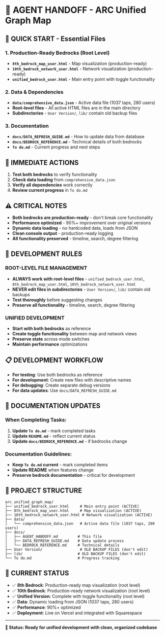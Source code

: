 # 🤝 AGENT HANDOFF - ARC Unified Graph Map

## 🎯 **QUICK START - Essential Files**

### **1. Production-Ready Bedrocks (Root Level)**
- **`8th_bedrock_map_user.html`** - Map visualization (production-ready)
- **`10th_bedrock_network_user.html`** - Network visualization (production-ready)
- **`unified_bedrock_user.html`** - Main entry point with toggle functionality

### **2. Data & Dependencies**
- **`data/comprehensive_data.json`** - Active data file (1037 taps, 280 users)
- **Root-level files** - All active HTML files are in the main directory
- **Subdirectories** - `User Version/`, `lib/` contain old backup files

### **3. Documentation**
- **`docs/DATA_REFRESH_GUIDE.md`** - How to update data from database
- **`docs/BEDROCK_REFERENCE.md`** - Technical details of both bedrocks
- **`To do.md`** - Current progress and next steps

## 🚀 **IMMEDIATE ACTIONS**

1. **Test both bedrocks** to verify functionality
2. **Check data loading** from `comprehensive_data.json`
3. **Verify all dependencies** work correctly
4. **Review current progress** in `To do.md`

## ⚠️ **CRITICAL NOTES**

- **Both bedrocks are production-ready** - don't break core functionality
- **Performance optimized** - 90%+ improvement over original versions
- **Dynamic data loading** - no hardcoded data, loads from JSON
- **Clean console output** - production-ready logging
- **All functionality preserved** - timeline, search, degree filtering

## 🚨 **DEVELOPMENT RULES**

### **ROOT-LEVEL FILE MANAGEMENT**
- **ALWAYS work with root-level files** - `unified_bedrock_user.html`, `8th_bedrock_map_user.html`, `10th_bedrock_network_user.html`
- **NEVER edit files in subdirectories** - `User Version/`, `lib/` contain old backups
- **Test thoroughly** before suggesting changes
- **Preserve all functionality** - timeline, search, degree filtering

### **UNIFIED DEVELOPMENT**
- **Start with both bedrocks** as reference
- **Create toggle functionality** between map and network views
- **Preserve state** across mode switches
- **Maintain performance** optimizations

## 📋 **DEVELOPMENT WORKFLOW**

- **For testing**: Use both bedrocks as reference
- **For development**: Create new files with descriptive names
- **For debugging**: Create separate debug versions
- **For data updates**: Use `docs/DATA_REFRESH_GUIDE.md`

## 📝 **DOCUMENTATION UPDATES**

### **When Completing Tasks:**
1. **Update `To do.md`** - mark completed tasks
2. **Update `README.md`** - reflect current status
3. **Update `docs/BEDROCK_REFERENCE.md`** - if bedrocks change

### **Documentation Guidelines:**
- **Keep `To do.md` current** - mark completed items
- **Update README** when features change
- **Preserve bedrock documentation** - critical for development

## 📁 **PROJECT STRUCTURE**

```
arc_unified_graph_map/
├── unified_bedrock_user.html     # Main entry point (ACTIVE)
├── 8th_bedrock_map_user.html     # Map visualization (ACTIVE)
├── 10th_bedrock_network_user.html # Network visualization (ACTIVE)
├── data/
│   └── comprehensive_data.json   # Active data file (1037 taps, 280 users)
├── docs/
│   ├── AGENT_HANDOFF.md         # This file
│   ├── DATA_REFRESH_GUIDE.md    # Data update process
│   └── BEDROCK_REFERENCE.md     # Technical details
├── User Version/                 # OLD BACKUP FILES (don't edit)
├── lib/                         # OLD BACKUP FILES (don't edit)
└── To do.md                     # Progress tracking
```

## 🎯 **CURRENT STATUS**

- ✅ **8th Bedrock**: Production-ready map visualization (root level)
- ✅ **10th Bedrock**: Production-ready network visualization (root level)
- ✅ **Unified Version**: Complete with toggle functionality (root level)
- ✅ **Data**: Dynamic loading from JSON (1037 taps, 280 users)
- ✅ **Performance**: 90%+ optimized
- ✅ **Deployment**: Live on Vercel and integrated with Squarespace

---

**🎯 Status: Ready for unified development with clean, organized codebase**
